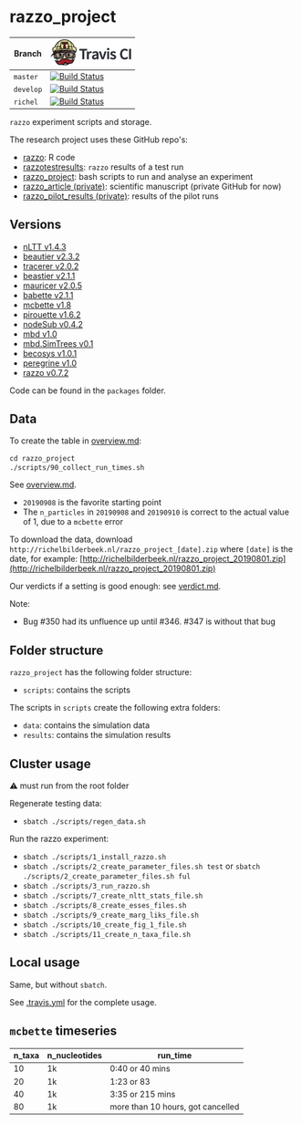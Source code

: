 # razzo_project

Branch   |[![Travis CI logo](pics/TravisCI.png)](https://travis-ci.org)
---------|--------------------------------------------------------------------------------
`master` |[![Build Status](https://travis-ci.org/richelbilderbeek/razzo_project.svg?branch=master)](https://travis-ci.org/richelbilderbeek/razzo_project)
`develop`|[![Build Status](https://travis-ci.org/richelbilderbeek/razzo_project.svg?branch=develop)](https://travis-ci.org/richelbilderbeek/razzo_project)
`richel` |[![Build Status](https://travis-ci.org/richelbilderbeek/razzo_project.svg?branch=richel)](https://travis-ci.org/richelbilderbeek/razzo_project)

`razzo` experiment scripts and storage.

The research project uses these GitHub repo's:

 * [razzo](https://github.com/richelbilderbeek/razzo): R code
 * [razzotestresults](https://github.com/richelbilderbeek/razzotestresults): `razzo` results of a test run
 * [razzo_project](https://github.com/richelbilderbeek/razzo_project): bash scripts to run and analyse an experiment
 * [razzo_article (private)](https://github.com/richelbilderbeek/razzo_article): scientific manuscript (private GitHub for now)
 * [razzo_pilot_results (private)](https://github.com/richelbilderbeek/razzo_pilot_results): results of the pilot runs

## Versions

 * [nLTT v1.4.3](https://github.com/thijsjanzen/nLTT/releases/tag/v1.4.3)
 * [beautier v2.3.2](https://cran.r-project.org/package=beautier)
 * [tracerer v2.0.2](https://cran.r-project.org/package=tracerer)
 * [beastier v2.1.1](https://cran.r-project.org/package=beastier)
 * [mauricer v2.0.5](https://cran.r-project.org/package=mauricer)
 * [babette v2.1.1](https://cran.r-project.org/package=babette)
 * [mcbette v1.8](https://github.com/richelbilderbeek/mcbette/releases/tag/v1.8)
 * [pirouette v1.6.2](https://github.com/richelbilderbeek/pirouette/releases/tag/v1.6.2)
 * [nodeSub v0.4.2](https://github.com/thijsjanzen/nodeSub/releases/tag/v0.4.2)
 * [mbd v1.0](https://github.com/Giappo/mbd/releases/tag/v1.0)
 * [mbd.SimTrees v0.1](https://github.com/Giappo/mbd.SimTrees/releases/tag/v0.1)
 * [becosys v1.0.1](https://github.com/richelbilderbeek/becosys/releases/tag/v1.0.1)
 * [peregrine v1.0](https://github.com/richelbilderbeek/peregrine/releases/tag/v1.0)
 * [razzo v0.7.2](https://github.com/richelbilderbeek/razzo/releases/tag/v0.7.2)

Code can be found in the `packages` folder.

## Data

To create the table in [overview.md](overview.md):

```
cd razzo_project
./scripts/90_collect_run_times.sh
```

See [overview.md](overview.md).

 * `20190908` is the favorite starting point
 * The `n_particles` in `20190908` and `20190910` 
   is correct to the actual value of 1, due to a `mcbette` error 

To download the data, 
download `http://richelbilderbeek.nl/razzo_project_[date].zip` where `[date]` is the date, 
for example: [http://richelbilderbeek.nl/razzo_project_20190801.zip](http://richelbilderbeek.nl/razzo_project_20190801.zip)

Our verdicts if a setting is good enough: see [verdict.md](verdict.md).

Note:

 * Bug #350 had its unfluence up until #346. #347 is without that bug

## Folder structure

`razzo_project` has the following folder structure:

 * `scripts`: contains the scripts

The scripts in `scripts` create the following extra folders:

 * `data`: contains the simulation data
 * `results`: contains the simulation results

## Cluster usage

:warning: must run from the root folder

Regenerate testing data:

 * `sbatch ./scripts/regen_data.sh`

Run the razzo experiment:

 * `sbatch ./scripts/1_install_razzo.sh`
 * `sbatch ./scripts/2_create_parameter_files.sh test` or `sbatch ./scripts/2_create_parameter_files.sh ful`
 * `sbatch ./scripts/3_run_razzo.sh`
 * `sbatch ./scripts/7_create_nltt_stats_file.sh`
 * `sbatch ./scripts/8_create_esses_files.sh`
 * `sbatch ./scripts/9_create_marg_liks_file.sh`
 * `sbatch ./scripts/10_create_fig_1_file.sh`
 * `sbatch ./scripts/11_create_n_taxa_file.sh`

## Local usage

Same, but without `sbatch`.

See [.travis.yml](.travis.yml) for the complete usage.

## `mcbette` timeseries

n_taxa|n_nucleotides|run_time
---|---|---
10|1k|0:40 or 40 mins
20|1k|1:23 or 83
40|1k|3:35 or 215 mins
80|1k|more than 10 hours, got cancelled
